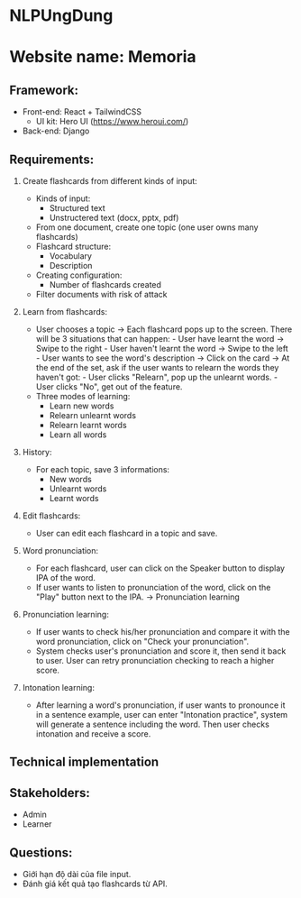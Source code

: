 # NLPUngDung

# Website name: Memoria

## Framework:
- Front-end: React + TailwindCSS
    - UI kit: Hero UI (https://www.heroui.com/)
- Back-end: Django

## Requirements:
1. Create flashcards from different kinds of input:
    - Kinds of input:
        - Structured text
        - Unstructered text (docx, pptx, pdf)
    - From one document, create one topic (one user owns many flashcards)
    - Flashcard structure:
        - Vocabulary
        - Description
    - Creating configuration:
        - Number of flashcards created
    - Filter documents with risk of attack
2. Learn from flashcards:
    - User chooses a topic
        -> Each flashcard pops up to the screen. There will be 3 situations that can happen:
            - User have learnt the word -> Swipe to the right
            - User haven't learnt the word -> Swipe to the left
            - User wants to see the word's description -> Click on the card
        -> At the end of the set, ask if the user wants to relearn the words they haven't got:
            - User clicks "Relearn", pop up the unlearnt words.
            - User clicks "No", get out of the feature.
    - Three modes of learning:
        - Learn new words
        - Relearn unlearnt words
        - Relearn learnt words
        - Learn all words
3. History:
    - For each topic, save 3 informations:
        - New words
        - Unlearnt words
        - Learnt words

4. Edit flashcards:
    - User can edit each flashcard in a topic and save.

5. Word pronunciation:
    - For each flashcard, user can click on the Speaker button to display IPA of the word.
    - If user wants to listen to pronunciation of the word, click on the "Play" button next to the IPA.
        -> Pronunciation learning
6. Pronunciation learning:
    - If user wants to check his/her pronunciation and compare it with the word pronunciation, click on "Check your pronunciation".
    - System checks user's pronunciation and score it, then send it back to user. User can retry pronunciation checking to reach a higher score.
7. Intonation learning:
    - After learning a word's pronunciation, if user wants to pronounce it in a sentence example, user can enter "Intonation practice", system will generate a sentence including the word. Then user checks intonation and receive a score.

## Technical implementation


## Stakeholders:
- Admin
- Learner

## Questions:
- Giới hạn độ dài của file input.
- Đánh giá kết quả tạo flashcards từ API.